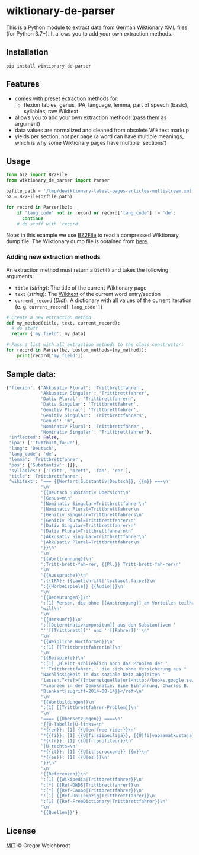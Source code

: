# wiktionary-de-parser

This is a Python module to extract data from German Wiktionary XML files (for Python 3.7+). It allows you to add your own extraction methods.

## Installation

`pip install wiktionary-de-parser`

## Features

- comes with preset extraction methods for:
  - flexion tables, genus, IPA, language, lemma, part of speech (basic), syllables, raw Wikitext
- allows you to add your own extraction methods (pass them as argument)
- data values are normalized and cleaned from obsolete Wikitext markup
- yields per section, not per page (a word can have multiple meanings, which is why some Wiktionary pages have multiple 'sections')

## Usage

```python
from bz2 import BZ2File
from wiktionary_de_parser import Parser

bzfile_path = '/tmp/dewiktionary-latest-pages-articles-multistream.xml.bz2'
bz = BZ2File(bzfile_path)

for record in Parser(bz):
    if 'lang_code' not in record or record['lang_code'] != 'de':
      continue
    # do stuff with 'record'
```

Note: in this example we use [BZ2File](https://pypi.org/project/bz2file/) to read a compressed Wiktionary dump file.
The Wiktionary dump file is obtained from [here](https://dumps.wikimedia.org/dewiktionary/).

### Adding new extraction methods

An extraction method must return a `Dict()` and takes the following arguments:

- `title` (_string_): The title of the current Wiktionary page
- `text` (_string_): The [Wikitext](https://en.wikipedia.org/wiki/Wiki#Editing) of the current word entry/section
- `current_record` (_Dict_): A dictionary with all values of the current iteration (e. g. `current_record['lang_code']`)

```python
# Create a new extraction method
def my_method(title, text, current_record):
  # do stuff
  return {'my_field': my_data}

# Pass a list with all extraction methods to the class constructor:
for record in Parser(bz, custom_methods=[my_method]):
    print(record['my_field'])
```

## Sample data:

```python
{'flexion': {'Akkusativ Plural': 'Trittbrettfahrer',
             'Akkusativ Singular': 'Trittbrettfahrer',
             'Dativ Plural': 'Trittbrettfahrern',
             'Dativ Singular': 'Trittbrettfahrer',
             'Genitiv Plural': 'Trittbrettfahrer',
             'Genitiv Singular': 'Trittbrettfahrers',
             'Genus': 'm',
             'Nominativ Plural': 'Trittbrettfahrer',
             'Nominativ Singular': 'Trittbrettfahrer'},
 'inflected': False,
 'ipa': ['ˈtʁɪtbʁɛtˌfaːʁɐ'],
 'lang': 'Deutsch',
 'lang_code': 'de',
 'lemma': 'Trittbrettfahrer',
 'pos': {'Substantiv': []},
 'syllables': ['Tritt', 'brett', 'fah', 'rer'],
 'title': 'Trittbrettfahrer',
 'wikitext': '=== {{Wortart|Substantiv|Deutsch}}, {{m}} ===\n'
             '\n'
             '{{Deutsch Substantiv Übersicht\n'
             '|Genus=m\n'
             '|Nominativ Singular=Trittbrettfahrer\n'
             '|Nominativ Plural=Trittbrettfahrer\n'
             '|Genitiv Singular=Trittbrettfahrers\n'
             '|Genitiv Plural=Trittbrettfahrer\n'
             '|Dativ Singular=Trittbrettfahrer\n'
             '|Dativ Plural=Trittbrettfahrern\n'
             '|Akkusativ Singular=Trittbrettfahrer\n'
             '|Akkusativ Plural=Trittbrettfahrer\n'
             '}}\n'
             '\n'
             '{{Worttrennung}}\n'
             ':Tritt·brett·fah·rer, {{Pl.}} Tritt·brett·fah·rer\n'
             '\n'
             '{{Aussprache}}\n'
             ':{{IPA}} {{Lautschrift|ˈtʁɪtbʁɛtˌfaːʁɐ}}\n'
             ':{{Hörbeispiele}} {{Audio|}}\n'
             '\n'
             '{{Bedeutungen}}\n'
             ':[1] Person, die ohne [[Anstrengung]] an Vorteilen teilhaben '
             'will\n'
             '\n'
             '{{Herkunft}}\n'
             ':[[Determinativkompositum]] aus den Substantiven '
             "''[[Trittbrett]]'' und ''[[Fahrer]]''\n"
             '\n'
             '{{Weibliche Wortformen}}\n'
             ':[1] [[Trittbrettfahrerin]]\n'
             '\n'
             '{{Beispiele}}\n'
             ':[1] „Bleibt schließlich noch das Problem der '
             "''Trittbrettfahrer,'' die sich ohne Versicherung aus "
             'Nachlässigkeit in das soziale Netz abgleiten '
             'lassen.“<ref>{{Internetquelle|url=http://books.google.se/books?id=VjLq84xNpfMC&pg=PA446&dq=trittbrettfahrer&hl=de&sa=X&ei=8AztU4aVJYq_ygOd1oKIDA&ved=0CEEQ6AEwBjgK#v=onepage&q=trittbrettfahrer&f=false|titel=Öffentliche '
             'Finanzen in der Demokratie: Eine Einführung, Charles B. '
             'Blankart|zugriff=2014-08-14}}</ref>\n'
             '\n'
             '{{Wortbildungen}}\n'
             ':[1] [[Trittbrettfahrer-Problem]]\n'
             '\n'
             '==== {{Übersetzungen}} ====\n'
             '{{Ü-Tabelle|Ü-links=\n'
             '*{{en}}: [1] {{Ü|en|free rider}}\n'
             '*{{fi}}: [1] {{Ü|fi|siipeilijä}}, {{Ü|fi|vapaamatkustaja}}\n'
             '*{{fr}}: [1] {{Ü|fr|profiteur}}\n'
             '|Ü-rechts=\n'
             '*{{it}}: [1] {{Ü|it|scroccone}} {{m}}\n'
             '*{{es}}: [1] {{Ü|es|}}\n'
             '}}\n'
             '\n'
             '{{Referenzen}}\n'
             ':[1] {{Wikipedia|Trittbrettfahrer}}\n'
             ':[*] {{Ref-DWDS|Trittbrettfahrer}}\n'
             ':[*] {{Ref-Canoo|Trittbrettfahrer}}\n'
             ':[1] {{Ref-UniLeipzig|Trittbrettfahrer}}\n'
             ':[1] {{Ref-FreeDictionary|Trittbrettfahrer}}\n'
             '\n'
             '{{Quellen}}'}
```

## License

[MIT](https://github.com/gambolputty/wiktionary-de-parser/blob/master/LICENSE.md) © Gregor Weichbrodt
